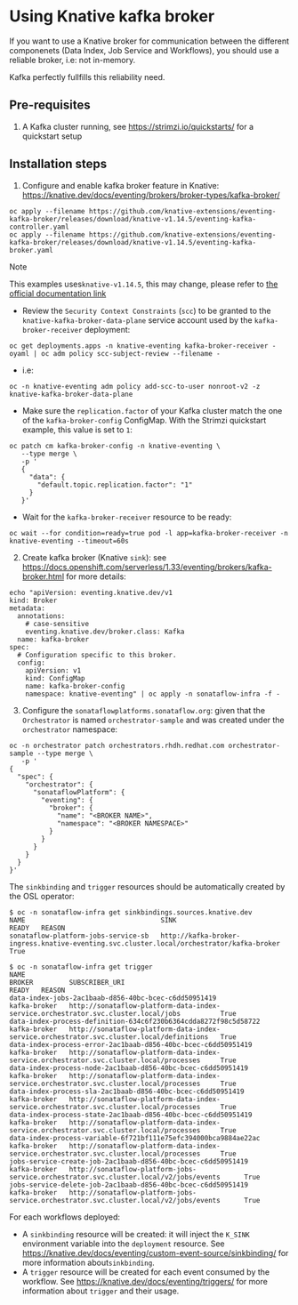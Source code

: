# Using Knative kafka broker
If you want to use a Knative broker for communication between the different componenets (Data Index, Job Service and Workflows), you should use a reliable broker, i.e: not in-memory.

Kafka perfectly fullfills this reliability need.

## Pre-requisites

1. A Kafka cluster running, see https://strimzi.io/quickstarts/ for a quickstart setup

## Installation steps

1. Configure and enable kafka broker feature in Knative: https://knative.dev/docs/eventing/brokers/broker-types/kafka-broker/
```console
oc apply --filename https://github.com/knative-extensions/eventing-kafka-broker/releases/download/knative-v1.14.5/eventing-kafka-controller.yaml
oc apply --filename https://github.com/knative-extensions/eventing-kafka-broker/releases/download/knative-v1.14.5/eventing-kafka-broker.yaml
```
> [!NOTE]
> This examples uses`knative-v1.14.5`, this may change, please refer to [the official documentation link](https://knative.dev/docs/eventing/brokers/broker-types/kafka-broker/)
 * Review the `Security Context Constraints` (`scc`) to be granted to the `knative-kafka-broker-data-plane` service account used by the `kafka-broker-receiver`  deployment:
```console
oc get deployments.apps -n knative-eventing kafka-broker-receiver -oyaml | oc adm policy scc-subject-review --filename -
```
  * i.e:
```console
oc -n knative-eventing adm policy add-scc-to-user nonroot-v2 -z knative-kafka-broker-data-plane
```

* Make sure the `replication.factor` of your Kafka cluster match the one of the `kafka-broker-config` ConfigMap. With the Strimzi quickstart example, this value is set to `1`:
```console
oc patch cm kafka-broker-config -n knative-eventing \
   --type merge \
   -p '
   {
     "data": {
       "default.topic.replication.factor": "1"
     }
   }'
```
  * Wait for the `kafka-broker-receiver` resource to be ready:
```console
oc wait --for condition=ready=true pod -l app=kafka-broker-receiver -n knative-eventing --timeout=60s
```

2. Create kafka broker (Knative `sink`): see https://docs.openshift.com/serverless/1.33/eventing/brokers/kafka-broker.html for more details:
```Console
echo "apiVersion: eventing.knative.dev/v1
kind: Broker
metadata:
  annotations:
    # case-sensitive
    eventing.knative.dev/broker.class: Kafka
  name: kafka-broker
spec:
  # Configuration specific to this broker.
  config:
    apiVersion: v1
    kind: ConfigMap
    name: kafka-broker-config
    namespace: knative-eventing" | oc apply -n sonataflow-infra -f -
```
3. Configure the `sonataflowplatforms.sonataflow.org`: given that the `Orchestrator` is named `orchestrator-sample` and was created under the `orchestrator` namespace:
```console
oc -n orchestrator patch orchestrators.rhdh.redhat.com orchestrator-sample --type merge \
   -p '
{
  "spec": {
    "orchestrator": {
      "sonataflowPlatform": {
        "eventing": {
          "broker": {
            "name": "<BROKER NAME>",
            "namespace": "<BROKER NAMESPACE>"
          }
        }
      }
    }
  }
}'
```

The `sinkbinding` and `trigger` resources should be automatically created by the OSL operator:
```
$ oc -n sonataflow-infra get sinkbindings.sources.knative.dev 
NAME                                  SINK                                                                                        READY   REASON
sonataflow-platform-jobs-service-sb   http://kafka-broker-ingress.knative-eventing.svc.cluster.local/orchestrator/kafka-broker    True    

$ oc -n sonataflow-infra get trigger
NAME                                                              BROKER         SUBSCRIBER_URI                                                                             READY   REASON
data-index-jobs-2ac1baab-d856-40bc-bcec-c6dd50951419              kafka-broker   http://sonataflow-platform-data-index-service.orchestrator.svc.cluster.local/jobs          True    
data-index-process-definition-634c6f230b6364cdda8272f98c5d58722   kafka-broker   http://sonataflow-platform-data-index-service.orchestrator.svc.cluster.local/definitions   True    
data-index-process-error-2ac1baab-d856-40bc-bcec-c6dd50951419     kafka-broker   http://sonataflow-platform-data-index-service.orchestrator.svc.cluster.local/processes     True    
data-index-process-node-2ac1baab-d856-40bc-bcec-c6dd50951419      kafka-broker   http://sonataflow-platform-data-index-service.orchestrator.svc.cluster.local/processes     True    
data-index-process-sla-2ac1baab-d856-40bc-bcec-c6dd50951419       kafka-broker   http://sonataflow-platform-data-index-service.orchestrator.svc.cluster.local/processes     True    
data-index-process-state-2ac1baab-d856-40bc-bcec-c6dd50951419     kafka-broker   http://sonataflow-platform-data-index-service.orchestrator.svc.cluster.local/processes     True    
data-index-process-variable-6f721bf111e75efc394000bca9884ae22ac   kafka-broker   http://sonataflow-platform-data-index-service.orchestrator.svc.cluster.local/processes     True    
jobs-service-create-job-2ac1baab-d856-40bc-bcec-c6dd50951419      kafka-broker   http://sonataflow-platform-jobs-service.orchestrator.svc.cluster.local/v2/jobs/events      True    
jobs-service-delete-job-2ac1baab-d856-40bc-bcec-c6dd50951419      kafka-broker   http://sonataflow-platform-jobs-service.orchestrator.svc.cluster.local/v2/jobs/events      True    
```

For each workflows deployed:
  * A `sinkbinding` resource will be created: it will inject the `K_SINK` environment variable into the  `deployment` resource. See https://knative.dev/docs/eventing/custom-event-source/sinkbinding/ for more information about`sinkbinding`.
  * A `trigger` resource will be created for each event consumed by the workflow. See https://knative.dev/docs/eventing/triggers/ for more information about `trigger` and their usage.
